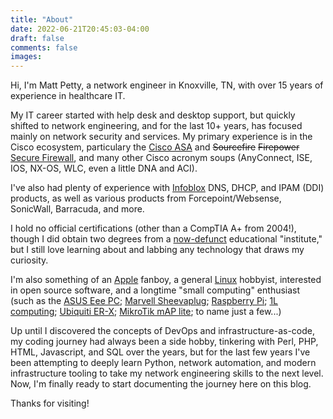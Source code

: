 ```yaml
---
title: "About"
date: 2022-06-21T20:45:03-04:00
draft: false
comments: false
images:
---
```


Hi, I'm Matt Petty, a network engineer in Knoxville, TN, with over 15 years of experience in healthcare IT.

My IT career started with help desk and desktop support, but quickly shifted to network engineering, and for the last 10+ years, has focused mainly on network security and services. My primary experience is in the Cisco ecosystem, particulary the [Cisco ASA](https://en.wikipedia.org/wiki/Cisco_ASA) and ~~Sourcefire~~ ~~Firepower~~ [Secure Firewall](https://www.cisco.com/site/us/en/products/security/firewalls/index.html), and many other Cisco acronym soups (AnyConnect, ISE, IOS, NX-OS, WLC, even a little DNA and ACI).

I've also had plenty of experience with [Infoblox](https://www.infoblox.com) DNS, DHCP, and IPAM (DDI) products, as well as various products from Forcepoint/Websense, SonicWall, Barracuda, and more.

I hold no official certifications (other than a CompTIA A+ from 2004!), though I did obtain two degrees from a [now-defunct](https://en.wikipedia.org/wiki/ITT_Technical_Institute) educational "institute," but I still love learning about and labbing any technology that draws my curiosity.

I'm also something of an [Apple](https://www.apple.com) fanboy, a general [Linux](https://en.wikipedia.org/wiki/Linux) hobbyist, interested in open source software, and a longtime "small computing" enthusiast (such as the [ASUS Eee PC](https://en.wikipedia.org/wiki/Asus_Eee_PC); [Marvell Sheevaplug](https://en.wikipedia.org/wiki/SheevaPlug); [Raspberry Pi](https://www.raspberrypi.org); [1L computing](https://www.servethehome.com/introducing-project-tinyminimicro-home-lab-revolution/); [Ubiquiti ER-X](https://store.ui.com/collections/operator-edgemax-routers/products/edgerouter-x); [MikroTik mAP lite](https://mikrotik.com/product/RBmAPL-2nD); to name just a few...)

Up until I discovered the concepts of DevOps and infrastructure-as-code, my coding journey had always been a side hobby, tinkering with Perl, PHP, HTML, Javascript, and SQL over the years, but for the last few years I've been attempting to deeply learn Python, network automation, and modern infrastructure tooling to take my network engineering skills to the next level. Now, I'm finally ready to start documenting the journey here on this blog.

Thanks for visiting!
